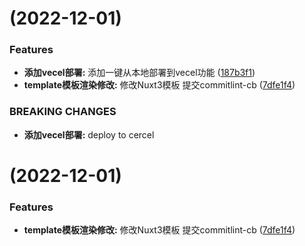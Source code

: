 #  (2022-12-01)


### Features

* **添加vecel部署:** 添加一键从本地部署到vecel功能 ([187b3f1](https://github.com/Createitv/nuxt3-tailwind-start/commit/187b3f17a277a730e0f33f1aba79de0d6c371afb))
* **template模板渲染修改:** 修改Nuxt3模板 提交commitlint-cb ([7dfe1f4](https://github.com/Createitv/nuxt3-tailwind-start/commit/7dfe1f41d91ba78711d1359b9de36eef101f0ba5))


### BREAKING CHANGES

* **添加vecel部署:** deploy to cercel



#  (2022-12-01)


### Features

* **template模板渲染修改:** 修改Nuxt3模板 提交commitlint-cb ([7dfe1f4](https://github.com/Createitv/nuxt3-tailwind-start/commit/7dfe1f41d91ba78711d1359b9de36eef101f0ba5))



